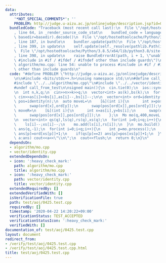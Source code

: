 ```yaml
---
data:
  attributes:
    '*NOT_SPECIAL_COMMENTS*': ''
    PROBLEM: http://judge.u-aizu.ac.jp/onlinejudge/description.jsp?id=0425
  bundledCode: "Traceback (most recent call last):\n  File \"/opt/hostedtoolcache/Python/3.8.5/x64/lib/python3.8/site-packages/onlinejudge_verify/documentation/build.py\"\
    , line 64, in _render_source_code_stat\n    bundled_code = language.bundle(stat.path,\
    \ basedir=basedir).decode()\n  File \"/opt/hostedtoolcache/Python/3.8.5/x64/lib/python3.8/site-packages/onlinejudge_verify/languages/cplusplus.py\"\
    , line 187, in bundle\n    bundler.update(path)\n  File \"/opt/hostedtoolcache/Python/3.8.5/x64/lib/python3.8/site-packages/onlinejudge_verify/languages/cplusplus_bundle.py\"\
    , line 399, in update\n    self.update(self._resolve(pathlib.Path(included), included_from=path))\n\
    \  File \"/opt/hostedtoolcache/Python/3.8.5/x64/lib/python3.8/site-packages/onlinejudge_verify/languages/cplusplus_bundle.py\"\
    , line 398, in update\n    raise BundleErrorAt(path, i + 1, \"unable to process\
    \ #include in #if / #ifdef / #ifndef other than include guards\")\nonlinejudge_verify.languages.cplusplus_bundle.BundleErrorAt:\
    \ algorithm/mo.cpp: line 54: unable to process #include in #if / #ifdef / #ifndef\
    \ other than include guards\n"
  code: "#define PROBLEM \"http://judge.u-aizu.ac.jp/onlinejudge/description.jsp?id=0425\"\
    \n\n#include <bits/stdc++.h>\nusing namespace std;\n\n#define call_from_test\n\
    #include \"../../algorithm/mo.cpp\"\n#include \"../../vector/identity.cpp\"\n\
    #undef call_from_test\n\nsigned main(){\n  cin.tie(0);\n  ios::sync_with_stdio(0);\n\
    \n  int n,k,q;\n  cin>>n>>k>>q;\n  vector<int> as(k),bs(k);\n  for(int i=0;i<k;i++)\
    \ cin>>as[i]>>bs[i],as[i]--,bs[i]--;\n\n  vector<int> ord=identity(n);\n  vector<int>\
    \ pos=identity(n);\n  auto moveL=\n    [&](int i){\n      int x=pos[as[i]],y=pos[bs[i]];\n\
    \      swap(ord[x],ord[y]);\n      swap(pos[ord[x]],pos[ord[y]]);\n    };\n  auto\
    \ moveR=\n    [&](int i){\n      int x=as[i],y=bs[i];\n      swap(ord[x],ord[y]);\n\
    \      swap(pos[ord[x]],pos[ord[y]]);\n    };\n  Mo mo(q,400,moveL,moveR,moveL,moveR);\n\
    \n  vector<int> qs(q),ls(q),rs(q),xs(q);\n  for(int i=0;i<q;i++){\n    cin>>qs[i]>>ls[i]>>rs[i]>>xs[i];\n\
    \    ls[i]--;xs[i]--;\n    mo.add(ls[i],rs[i]);\n  }\n  mo.build();\n\n  vector<int>\
    \ ans(q,-1);\n  for(int i=0;i<q;i++){\n    int p=mo.process();\n    if(qs[p]==1)\
    \ ans[p]=ord[xs[p]]+1;\n    if(qs[p]==2) ans[p]=pos[xs[p]]+1;\n  }\n\n  for(int\
    \ a:ans) cout<<a<<\"\\n\";\n  cout<<flush;\n  return 0;\n}\n"
  dependsOn:
  - algorithm/mo.cpp
  - vector/identity.cpp
  extendedDependsOn:
  - icon: ':heavy_check_mark:'
    path: algorithm/mo.cpp
    title: algorithm/mo.cpp
  - icon: ':heavy_check_mark:'
    path: vector/identity.cpp
    title: vector/identity.cpp
  extendedRequiredBy: []
  extendedVerifiedWith: []
  isVerificationFile: true
  path: test/aoj/0425.test.cpp
  requiredBy: []
  timestamp: '2020-04-22 14:20:22+09:00'
  verificationStatus: TEST_ACCEPTED
  verificationStatusIcon: ':heavy_check_mark:'
  verifiedWith: []
documentation_of: test/aoj/0425.test.cpp
layout: document
redirect_from:
- /verify/test/aoj/0425.test.cpp
- /verify/test/aoj/0425.test.cpp.html
title: test/aoj/0425.test.cpp
---
```

